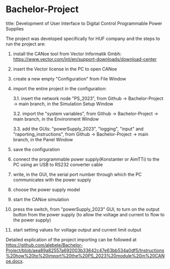 # Bachelor-Project
title: Development of User Interface to Digital Control Programmable Power Supplies

The project was developed specifically for HUF company and the steps to run the project are:

1. install the CANoe tool from Vector Informatik Gmbh: https://www.vector.com/int/en/support-downloads/download-center
2. insert the Vector license in the PC to open CANoe
3. create a new empty "Configuration" from File Window
4. import the entire project in the configuration:
   
   3.1. insert the network node "PS_2023", from Github -> Bachelor-Project -> main branch, in the Simulation Setup Window
   
   3.2. import the "system variables", from Github -> Bachelor-Project -> main branch, in the Environment Window
   
   3.3. add the GUIs: "powerSupply_2023", "logging", "input" and "raporting_instructions", from Github -> Bachelor-Project -> main branch, in the Panel Window

5. save the configuration
6. connect the programmable power supply(Konstanter or AimTTi) to the PC using an USB to RS232 converter cable
7. write, in the GUI, the serial port number through which the PC communicates with the power supply 
8. choose the power supply model
9. start the CANoe simulation
10. press the switch, from "powerSupply_2023" GUI, to turn on the output button from the power supply (to allow the voltage and current to flow to the power supply)
11. start setting values for voltage output and current limit output

Detailed explication of the project importing can be followed at https://github.com/alebele/Bachelor-Project/blob/aea89a82557a692003b33642c47e63bb534a0df5/Instructions%20how%20to%20import%20the%20PS_2023%20module%20in%20CANoe.docx.
